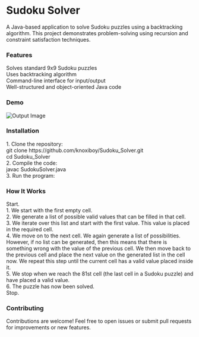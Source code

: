 <h1>Sudoku Solver</h1>
A Java-based application to solve Sudoku puzzles using a backtracking algorithm. This project demonstrates problem-solving using recursion and constraint satisfaction techniques.
<br>


<h3>Features</h3>
Solves standard 9x9 Sudoku puzzles <br>
Uses backtracking algorithm <br>
Command-line interface for input/output <br>
Well-structured and object-oriented Java code <br>


<h3>Demo</h3>
<img src="pic.jpg" alt="Output Image">


<h3>Installation</h3>
1. Clone the repository: <br>
git clone https://github.com/knoxiboy/Sudoku_Solver.git <br>
cd Sudoku_Solver
<br>
2. Compile the code: <br>
javac SudokuSolver.java
<br>
3. Run the program:
<br>


<h3>How It Works</h3>
Start.
<br>
1. We start with the first empty cell.
<br>
2. We generate a list of possible valid values that can be filled in that cell.
<br>
3. We iterate over this list and start with the first value. This value is placed in the required cell.
<br>
4. We move on to the next cell. We again generate a list of possibilities. However, if no list can be generated, then this means that there is something wrong with the value of the previous cell. We then move back to the previous cell and place the next value on the generated list in the cell now. We repeat this step until the current cell has a valid value placed inside it.
<br>
5. We stop when we reach the 81st cell (the last cell in a Sudoku puzzle) and have placed a valid value.
<br>
6. The puzzle has now been solved.
<br>
Stop.

<h3>Contributing</h3>
Contributions are welcome! Feel free to open issues or submit pull requests for improvements or new features.
